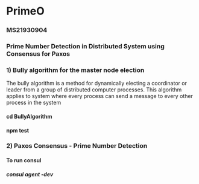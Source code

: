 # PrimeO
### MS21930904
### Prime Number Detection in Distributed System using Consensus for Paxos

### 1) Bully algorithm for the master node election
The bully algorithm is a method for dynamically electing a coordinator or leader from a group of distributed computer processes. This algorithm applies to system where every process can send a message to every other process in the system
#### cd BullyAlgorithm
#### npm test

### 2) Paxos Consensus - Prime Number Detection
#### To run consul 
#####  consul agent -dev

